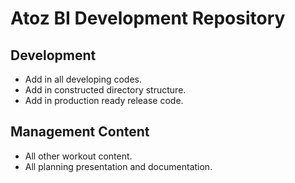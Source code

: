 # Atoz BI Development Repository
## Development
* Add in all developing codes.
* Add in constructed directory structure.
* Add in production ready release code.

## Management Content
* All other workout content.
* All planning presentation and documentation.
